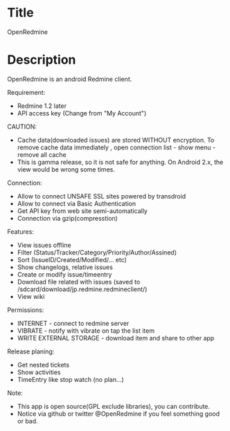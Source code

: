 Title
===========
OpenRedmine

Description
==========
OpenRedmine is an android Redmine client.

Requirement:
* Redmine 1.2 later
* API access key (Change from "My Account")

CAUTION:
* Cache data(downloaded issues) are stored WITHOUT encryption. To remove cache data immediately , open connection list - show menu - remove all cache 
* This is gamma release, so it is not safe for anything. On Android 2.x, the view would be wrong some times.

Connection:
* Allow to connect UNSAFE SSL sites powered by transdroid
* Allow to connect via Basic Authentication
* Get API key from web site semi-automatically
* Connection via gzip(compresstion)

Features:
* View issues offline
* Filter (Status/Tracker/Category/Priority/Author/Assined)
* Sort (IssueID/Created/Modified/... etc)
* Show changelogs, relative issues
* Create or modify issue/timeentry
* Download file related with issues (saved to /sdcard/download/jp.redmine.redmineclient/)
* View wiki

Permissions:
* INTERNET - connect to redmine server
* VIBRATE - notify with vibrate on tap the list item
* WRITE EXTERNAL STORAGE - download item and share to other app

Release planing:
* Get nested tickets
* Show activities
* TimeEntry like stop watch (no plan...)

Note:
* This app is open source(GPL exclude libraries), you can contribute.
* Notice via github or twitter @OpenRedmine if you feel something good or bad.